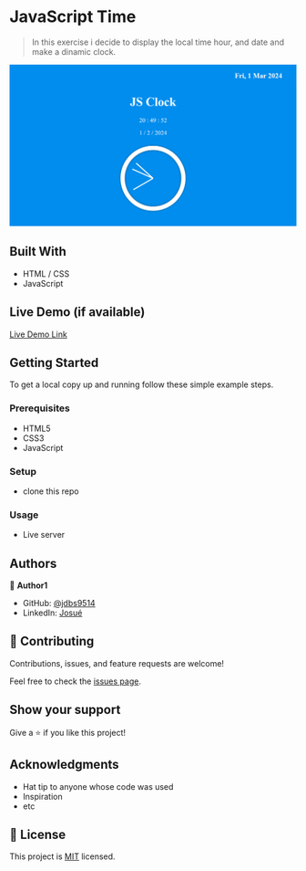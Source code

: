 
# JavaScript Time

> In this exercise i decide to display the local time hour, and date and make a dinamic clock.

![](/image/js_clock.png)

## Built With

- HTML / CSS
- JavaScript

## Live Demo (if available)

[Live Demo Link](https://stalwart-khapse-6a75d7.netlify.app/)


## Getting Started


To get a local copy up and running follow these simple example steps.

### Prerequisites
- HTML5
- CSS3
- JavaScript
### Setup
- clone this repo

### Usage
- Live server


## Authors

👤 **Author1**

- GitHub: [@jdbs9514](https://github.com/jdbs9514)
- LinkedIn: [Josué](https://linkedin.com/in/macoin)

## 🤝 Contributing

Contributions, issues, and feature requests are welcome!

Feel free to check the [issues page](../../issues/).

## Show your support

Give a ⭐️ if you like this project!

## Acknowledgments

- Hat tip to anyone whose code was used
- Inspiration
- etc

## 📝 License

This project is [MIT](./MIT.md) licensed.
